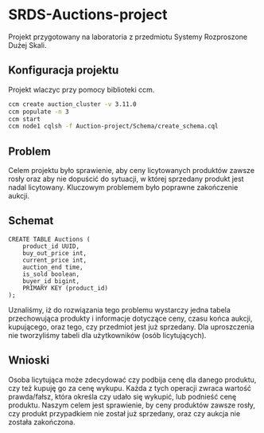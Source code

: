 # SRDS-Auctions-project
Projekt przygotowany na laboratoria z przedmiotu Systemy Rozproszone Dużej Skali.

## Konfiguracja projektu
Projekt wlaczyc przy pomocy biblioteki ccm.
``` bash
ccm create auction_cluster -v 3.11.0
ccm populate -n 3
ccm start
ccm node1 cqlsh -f Auction-project/Schema/create_schema.cql
```


## Problem

Celem projektu było sprawienie, aby ceny licytowanych produktów zawsze rosły oraz aby nie dopuścić do sytuacji, w której sprzedany produkt jest nadal licytowany. 
Kluczowym problemem było poprawne zakończenie aukcji.

## Schemat
``` CQL 
CREATE TABLE Auctions (
    product_id UUID,
    buy_out_price int,
    current_price int,
    auction_end time,
    is_sold boolean,
    buyer_id bigint,
    PRIMARY KEY (product_id)
);
```


Uznaliśmy, iż do rozwiązania tego problemu wystarczy jedna tabela przechowująca produkty i informacje dotyczące ceny, 
czasu końca aukcji, kupującego, oraz tego, czy przedmiot jest już sprzedany. Dla uproszczenia nie tworzyliśmy tabeli 
dla użytkowników (osób licytujących).

## Wnioski

Osoba licytująca może zdecydować czy podbija cenę dla danego produktu, czy też kupuję go za cenę wykupu.
Każda z tych operacji zwraca wartość prawda/fałsz, która określa czy udało się wykupić, lub podnieść cenę produktu.
Naszym celem jest sprawienie, by ceny produktów zawsze rosły, czy produkt przypadkiem nie został już sprzedany, 
oraz czy aukcja nie została zakończona.



